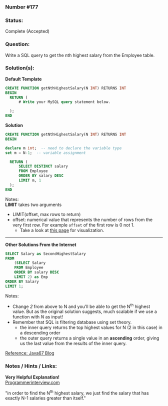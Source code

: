 ### Number #177

### Status:
Complete (Accepted)

### Question:
Write a SQL query to get the nth highest salary from the Employee table.


### Solution(s):

**Default Template**

```SQL
CREATE FUNCTION getNthHighestSalary(N INT) RETURNS INT
BEGIN
  RETURN (
      # Write your MySQL query statement below.

  );
END
```

**Solution**

```SQL
CREATE FUNCTION getNthHighestSalary(N INT) RETURNS INT
BEGIN

declare m int;  -- need to declare the variable type
set m = N-1;  -- variable assignment

  RETURN (
      SELECT DISTINCT salary
      FROM Employee
      ORDER BY salary DESC
      LIMIT m, 1
  );
END
```
Notes:  
**LIMIT** takes two arguments
- LIMIT(offset, max rows to return)
- offset: numerical value that represents the number of rows from the very first row. For example `offset` of the first row is 0 not 1.
    - Take a look at [this page](https://www.mysqltutorial.org/mysql-limit.aspx) for visualization.


___

**Other Solutions From the Internet**

```SQL
SELECT Salary as SecondHighestSalary
FROM
    (SELECT Salary
    FROM Employee
    ORDER BY salary DESC
    LIMIT 2) as Emp
ORDER BY Salary
LIMIT 1;
```

Notes:
- Change *2* from above to N and you'll be able to get the N<sup>th</sup> highest value. But as the original solution suggests, much scalable if we use a function with *N* as input!
- Remember that SQL is filtering database using set theory.
    - the inner query returns the top highest values for N (2 in this case) in a descending order
    - the outer query returns a single value in an **ascending** order, giving us the last value from the results of the inner query.



[Reference: Java67 Blog ](https://www.java67.com/2015/01/second-highest-salary-in-mysql-and-sql-server.html)


### Notes / Hints / Links:



**Very Helpful Explanation!**  
[Programmerinterview.com](https://www.programmerinterview.com/database-sql/find-nth-highest-salary-sql/)

"in order to find the N<sup>th</sup> highest salary, we just find the salary that has exactly N-1 salaries greater than itself."
